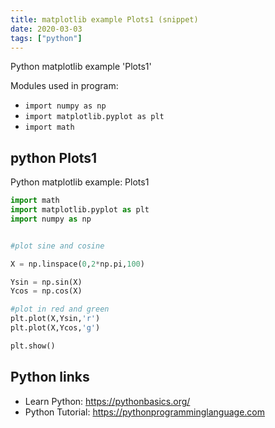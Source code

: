 ```yaml
---
title: matplotlib example Plots1 (snippet)
date: 2020-03-03
tags: ["python"]
---
```

Python matplotlib example 'Plots1'


Modules used in program: 
* `import numpy as np`
* `import matplotlib.pyplot as plt`
* `import math`

## python Plots1

Python matplotlib example: Plots1

```python
import math
import matplotlib.pyplot as plt
import numpy as np


#plot sine and cosine

X = np.linspace(0,2*np.pi,100)

Ysin = np.sin(X)
Ycos = np.cos(X)

#plot in red and green
plt.plot(X,Ysin,'r')
plt.plot(X,Ycos,'g')

plt.show()

```

## Python links

- Learn Python: https://pythonbasics.org/
- Python Tutorial: https://pythonprogramminglanguage.com
